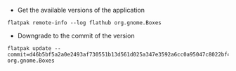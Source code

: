 - Get the available versions of the application

```shell
flatpak remote-info --log flathub org.gnome.Boxes
```

- Downgrade to the commit of the version

```shell
flatpak update --commit=d46b5bf5a2a0e2493af730551b13d561d025a347e3592a6cc0a95047c8022bf4 org.gnome.Boxes
```